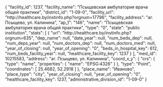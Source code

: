{
    "facility_id": 1237,
    "facility_name": "Псыщевская амбулатория врача общей практики",
    "district_id": "1-09-0",
    "facility_url": "http:\/\/healthcare.by\/instinfo.php?orgnum=17796",
    "facility_address": "аг. Псыщево, ул. Калинина",
    "ap_1": "146",
    "name": "Псыщевская амбулатория врача общей практики",
    "type": "0",
    "state": "public institution",
    "stats": [
        {
            "url": "http:\/\/healthcare.by\/instinfo.php?orgnum=635",
            "dep_name": null,
            "date_year": null,
            "num_beds_dep": null,
            "num_deps_year": null,
            "num_doctors_dep": null,
            "num_doctors_med": null,
            "year_of_closing": null,
            "year_of_opening": "0",
            "beds_in_hospital_key": 612,
            "num_beds_facility_year": null,
            "healthcare_facility_key": 1237
        }
    ],
    "med_id": 10215583,
    "address": "аг. Псыщево, ул. Калинина",
    "coord_x_y": {
        "crs": {
            "type": "name",
            "properties": {
                "name": "EPSG:4326"
            }
        },
        "type": "Point",
        "coordinates": [
            25.4682,
            52.2918
        ]
    },
    "place_name": "Иваново",
    "place_type": "city",
    "year_of_closing": null,
    "year_of_opening": "0",
    "healthcare_facility_key": 1237,
    "administrative_division_id": "1-09-0"
}
